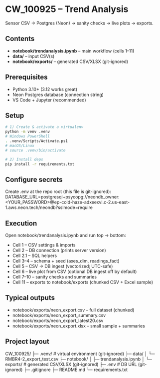 # CW_100925 – Trend Analysis

Sensor CSV → Postgres (Neon) → sanity checks → live plots → exports.

## Contents
- **notebook/trendanalysis.ipynb** – main workflow (cells 1–11)
- **data/** – input CSV(s)
- **notebook/exports/** – generated CSV/XLSX (git-ignored)

## Prerequisites
- Python 3.10+ (3.12 works great)
- Neon Postgres database (connection string)
- VS Code + Jupyter (recommended)

## Setup

```bash
# 1) Create & activate a virtualenv
python -m venv .venv
# Windows PowerShell
. .venv/Scripts/Activate.ps1
# macOS/Linux
# source .venv/bin/activate

# 2) Install deps
pip install -r requirements.txt
```
## Configure secrets
Create .env at the repo root (this file is git-ignored):
DATABASE_URL=postgresql+psycopg://neondb_owner:<YOUR_PASSWORD>@ep-cold-haze-adxeexvl.c-2.us-east-1.aws.neon.tech/neondb?sslmode=require

## Execution
Open notebook/trendanalysis.ipynb and run top → bottom:
  * Cell 1 – CSV settings & imports
  * Cell 2 – DB connection (prints server version)
  * Cell 2.1 – SQL helpers
  * Cell 3–4 – schema + seed (axes_dim, readings_fact)
  * Cell 5 – CSV → DB ingest (vectorized; UTC-safe)
  * Cell 6 – live plot from CSV (optional DB ingest off by default)
  * Cell 7–10 – sanity checks and summaries
  * Cell 11 – exports to notebook/exports (chunked CSV + Excel sample)

## Typical outputs
  * notebook/exports/neon_export.csv – full dataset (chunked)
  * notebook/exports/neon_export_summary.csv
  * notebook/exports/neon_export_latest20.csv
  * notebook/exports/neon_export.xlsx – small sample + summaries

## Project layout  
CW_100925/
├─ .venv/                   # virtual environment (git-ignored)
├─ data/
│  └─ RMBR4-2_export_test.csv
├─ notebook/
│  ├─ trendanalysis.ipynb
│  └─ exports/              # generated CSV/XLSX (git-ignored)
├─ .env                     # DB URL (git-ignored)
├─ .gitignore
├─ README.md
└─ requirements.txt
